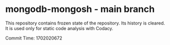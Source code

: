 # mongodb-mongosh - main branch

This repository contains frozen state of the repository.
Its history is cleared. It is used only for static code
analysis with Codacy.

Commit Time: 1702020672